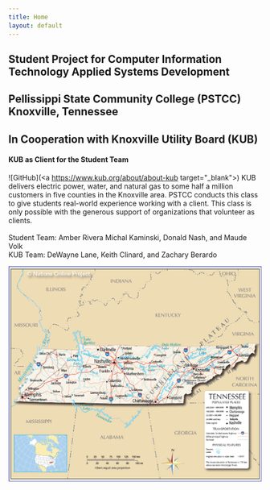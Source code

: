 ```yaml
---
title: Home
layout: default
---
```

## Student Project for Computer Information Technology Applied Systems Development
## Pellissippi State Community College (PSTCC) Knoxville, Tennessee 
## In Cooperation with Knoxville Utility Board (KUB)
#### KUB as Client for the Student Team
![GitHub](<a https://www.kub.org/about/about-kub target="_blank"></a>)
KUB delivers electric power, water, and natural gas to some half a million customers in five counties in the Knoxville area. PSTCC conducts this class to give students real-world experience working with a client. This class is only possible with the generous support of organizations that volunteer as clients. <br /><br />
Student Team: Amber Rivera Michal Kaminski, Donald Nash, and Maude Volk <br />
KUB Team: DeWayne Lane, Keith Clinard, and Zachary Berardo

![GitHub](./images/Tennessee_map.jpg)
